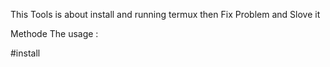 This Tools is about install and running termux then Fix Problem and Slove it


Methode The usage :


#install



